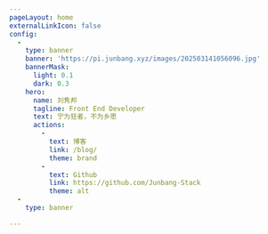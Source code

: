 ```yaml
---
pageLayout: home
externalLinkIcon: false
config:
  -
    type: banner
    banner: 'https://pi.junbang.xyz/images/202503141056096.jpg'
    bannerMask:
      light: 0.1
      dark: 0.3
    hero:
      name: 刘隽邦
      tagline: Front End Developer
      text: 宁为狂者，不为乡愿
      actions:
        -
          text: 博客
          link: /blog/
          theme: brand
        -
          text: Github
          link: https://github.com/Junbang-Stack
          theme: alt
  -
    type: banner

---
```


